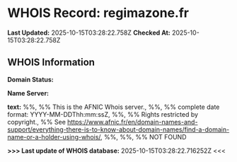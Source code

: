 # WHOIS Record: regimazone.fr

**Last Updated:** 2025-10-15T03:28:22.758Z
**Checked At:** 2025-10-15T03:28:22.758Z

## WHOIS Information

**Domain Status:** 

**Name Server:** 

**text:** %%, %% This is the AFNIC Whois server., %%, %% complete date format: YYYY-MM-DDThh:mm:ssZ, %%, %% Rights restricted by copyright., %% See https://www.afnic.fr/en/domain-names-and-support/everything-there-is-to-know-about-domain-names/find-a-domain-name-or-a-holder-using-whois/, %%, %%, %% NOT FOUND

**>>> Last update of WHOIS database:** 2025-10-15T03:28:22.716252Z <<<

